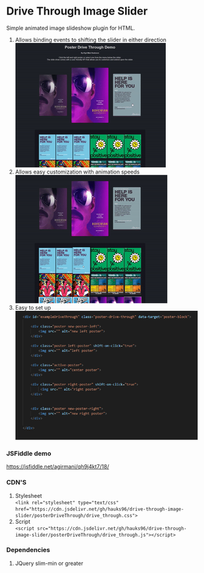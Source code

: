 # Drive Through Image Slider
Simple animated image slideshow plugin for HTML. 

1. Allows binding events to shifting the slider in either direction \
![image](gifs/shiftleftright.gif)
2. Allows easy customization with animation speeds \
![image](gifs/fastshift.gif)
3. Easy to set up \
![image](gifs/drivethrough.PNG)


### JSFiddle demo
https://jsfiddle.net/agirmani/qh9j4kt7/18/

### CDN'S
1. Stylesheet\
`<link rel="stylesheet" type="text/css" href="https://cdn.jsdelivr.net/gh/hauks96/drive-through-image-slider/posterDriveThrough/drive_through.css">`
2. Script\
`<script src="https://cdn.jsdelivr.net/gh/hauks96/drive-through-image-slider/posterDriveThrough/drive_through.js"></script>`

### Dependencies
1. JQuery slim-min or greater

